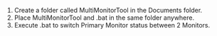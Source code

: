 1. Create a folder called MultiMonitorTool in the Documents folder.
2. Place MultiMonitorTool and .bat in the same folder anywhere.
3. Execute .bat to switch Primary Monitor status between 2 Monitors.
